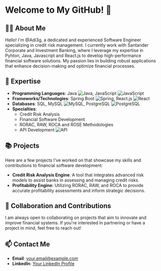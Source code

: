 # Welcome to My GitHub! 👋

## 🙋‍♂️ About Me
Hello! I'm @Adi3g, a dedicated and experienced Software Engineer specializing in credit risk management. I currently work with Santander Corporate and Investment Banking, where I leverage my expertise in Pyhton, Java, Javascript and React.js to develop high-performance financial software solutions. My passion lies in building robust applications that enhance decision-making and optimize financial processes.

## 💼 Expertise
- **Programming Languages**: Java ![Java](https://img.icons8.com/color/48/000000/java-coffee-cup-logo.png), JavaScript ![JavaScript](https://img.icons8.com/color/48/000000/javascript.png)
- **Frameworks/Technologies**: Spring Boot ![Spring](https://img.icons8.com/color/48/000000/spring-logo.png), React.js ![React](https://img.icons8.com/plasticine/100/000000/react.png)
- **Databases**: SQL, MySQL ![MySQL](https://img.icons8.com/color/48/000000/mysql-logo.png), PostgreSQL ![PostgreSQL](https://img.icons8.com/color/48/000000/postgreesql.png)
- **Specialties**:
  - Credit Risk Analysis
  - Financial Software Development
  - RORAC, RAW, ROCA and ROSE Methodologies
  - API Development ![API](https://img.icons8.com/nolan/64/api-settings.png)

## 📚 Projects
Here are a few projects I've worked on that showcase my skills and contributions to financial software development:
- **Credit Risk Analysis Engine**: A tool that integrates advanced risk models to assist banks in assessing and managing credit risks.
- **Profitability Engine**: Utilizing RORAC, RAW, and ROCA to provide accurate profitability assessments and inform strategic decisions.

## 🤝 Collaboration and Contributions
I am always open to collaborating on projects that aim to innovate and improve financial systems. If you're interested in partnering or have a project in mind, feel free to reach out!

## 📫 Contact Me
- **Email**: [your.email@example.com](mailto:contact@adi3g.com)
- **LinkedIn**: [Your LinkedIn Profile](https://www.linkedin.com/in/adib-grouz)
